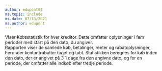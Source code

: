 ```yaml
---
author: edupont04
ms.topic: include
ms.date: 07/13/2021
ms.author: edupont
---
```

Viser Købsstatistik for hver kreditor. Dette omfatter oplysninger i fem perioder med start på den dato, du angiver.<br>Rapporten viser de samlede køb, betalinger, renter og rabatoplysninger, herunder kontantrabatter taget og tabt. Statistikken beregnes for køb inden den dato, der er angivet på 3 1 dage fra den angivne dato, og for en periode, der omfatter alle indkøb efter tredje periode.